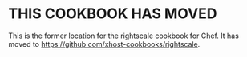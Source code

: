 THIS COOKBOOK HAS MOVED
=============================

This is the former location for the rightscale cookbook for Chef.
It has moved to https://github.com/xhost-cookbooks/rightscale.